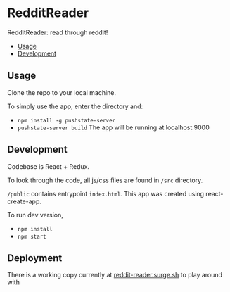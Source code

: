 # RedditReader
RedditReader: read through reddit!

- [Usage](#Usage)
- [Development](#Development)

## Usage

Clone the repo to your local machine.

To simply use the app, enter the directory and:

- `npm install -g pushstate-server`
- `pushstate-server build`
The app will be running at localhost:9000

## Development

Codebase is React + Redux.

To look through the code, all js/css files are found in `/src` directory.

`/public` contains entrypoint `index.html`. This app was created using react-create-app.

To run dev version,

- `npm install`
- `npm start`

## Deployment

There is a working copy currently at [reddit-reader.surge.sh](http://reddit-reader.surge.sh) to play around with
